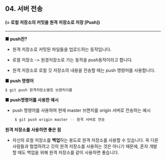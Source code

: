 <!-- 5장 서버 
    서버 전송-->

## 04. 서버 전송
#### (= 로컬 저장소의 커밋을 원격 저장소로 저장 [__Push__])

----------
<b>■ push란?</b>

+ 원격 저장소로 커밋된 파일들을 업로드하는 동작입니다.

+ 로컬 저장소 -> 원경저장소로 가는 동작을 push동작이라고 합니다.

+ 원격 저장소로 로컬 깃 저장소의 내용을 전송할 때는 push 명령어를 사용합니다.


<b>■ push 명령어</b>

```bash 
$ git push 원격저장소별칭 브랜치이름
```

<b>■ push명령어를 사용한 예시</b>
+ push 명령어를 사용하여 현재 master 브랜치를 origin 서버로 전송하는 예시
    ```bash
     $ git push origin master -- 원격 서버로 전송
     ```

<b>원격 저장소를 사용하면 좋은 점</b>

+ 자신의 로컬 저장소를 <b>백업</b>하는 용도로 원격 저장소를 사용할 수 있습니다.
꼭 다른 사람들과 협엽하려고 깃의 원격 저장소를 사용하는 것은 아니기 때문에, 혼자 개발할 때도 백업을 위해 원격 저장소를 같이 사용하면 좋습니다.